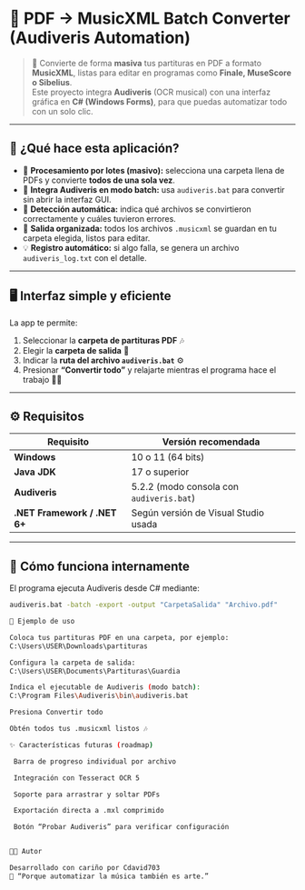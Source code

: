 # 🎼 PDF → MusicXML Batch Converter (Audiveris Automation)

> 🎵 Convierte de forma **masiva** tus partituras en PDF a formato **MusicXML**, listas para editar en programas como **Finale, MuseScore o Sibelius**.  
> Este proyecto integra **Audiveris** (OCR musical) con una interfaz gráfica en **C# (Windows Forms)**, para que puedas automatizar todo con un solo clic.

---

## 🚀 ¿Qué hace esta aplicación?

- 🧩 **Procesamiento por lotes (masivo):** selecciona una carpeta llena de PDFs y convierte **todos de una sola vez**.  
- 🤖 **Integra Audiveris en modo batch:** usa `audiveris.bat` para convertir sin abrir la interfaz GUI.  
- 🧾 **Detección automática:** indica qué archivos se convirtieron correctamente y cuáles tuvieron errores.  
- 📂 **Salida organizada:** todos los archivos `.musicxml` se guardan en tu carpeta elegida, listos para editar.  
- 💡 **Registro automático:** si algo falla, se genera un archivo `audiveris_log.txt` con el detalle.

---

## 🖥️ Interfaz simple y eficiente

La app te permite:
1. Seleccionar la **carpeta de partituras PDF** 🎶  
2. Elegir la **carpeta de salida** 📂  
3. Indicar la **ruta del archivo `audiveris.bat`** ⚙️  
4. Presionar **“Convertir todo”** y relajarte mientras el programa hace el trabajo 🧙‍♂️

---

## ⚙️ Requisitos

| Requisito | Versión recomendada |
|------------|----------------------|
| **Windows** | 10 o 11 (64 bits) |
| **Java JDK** | 17 o superior |
| **Audiveris** | 5.2.2 (modo consola con `audiveris.bat`) |
| **.NET Framework / .NET 6+** | Según versión de Visual Studio usada |

---

## 🧠 Cómo funciona internamente

El programa ejecuta Audiveris desde C# mediante:
```bash
audiveris.bat -batch -export -output "CarpetaSalida" "Archivo.pdf"

🎯 Ejemplo de uso

Coloca tus partituras PDF en una carpeta, por ejemplo:
C:\Users\USER\Downloads\partituras

Configura la carpeta de salida:
C:\Users\USER\Documents\Partituras\Guardia

Indica el ejecutable de Audiveris (modo batch):
C:\Program Files\Audiveris\bin\audiveris.bat

Presiona Convertir todo

Obtén todos tus .musicxml listos 🎶

✨ Características futuras (roadmap)

 Barra de progreso individual por archivo

 Integración con Tesseract OCR 5

 Soporte para arrastrar y soltar PDFs

 Exportación directa a .mxl comprimido

 Botón “Probar Audiveris” para verificar configuración


🧑‍💻 Autor

Desarrollado con cariño por Cdavid703
💬 “Porque automatizar la música también es arte.”
